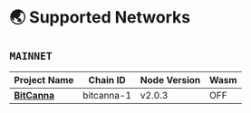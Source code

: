 # 🌏 Supported Networks

## `MAINNET`
|Project Name|Chain ID|Node Version|Wasm|
|------------|-----------|--------|------------|
|**[**BitCanna**](./mainnet/bitcanna/README.md)**|bitcanna-1|v2.0.3|OFF|
